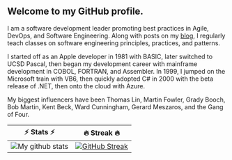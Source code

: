 ## Welcome to my GitHub profile.

I am a software development leader promoting best practices in Agile, DevOps, and Software Engineering.  Along with posts on my [blog](https://devlead.io/), I regularly teach classes on software engineering principles, practices, and patterns.

I started off as an Apple developer in 1981 with BASIC, later switched to UCSD Pascal, then began my development career with mainframe development in COBOL, FORTRAN, and Assembler.  In 1999, I jumped on the Microsoft train with VB6, then quickly adopted C# in 2000 with the beta release of .NET, then onto the cloud with Azure.

My biggest influencers have been Thomas Lin, Martin Fowler, Grady Booch, Bob Martin, Kent Beck, Ward Cunningham, Gerard Meszaros, and the Gang of Four.



⚡ Stats ⚡            |  🔥 Streak 🔥
:-------------------------:|:-------------------------:
![My github stats](https://github-readme-stats.vercel.app/api?username=klugh&show_icons=true&count_private=true&hide_border=true&title_color=70a5fd&icon_color=bf91f3&text_color=38bdae&bg_color=ffffff00) |  [![GitHub Streak](http://github-readme-streak-stats.herokuapp.com?user=klugh&theme=tokyonight_duo&hide_border=true&background=ffffff00)](https://git.io/streak-stats)


<!--
**Klugh/Klugh** is a ✨ _special_ ✨ repository because its `README.md` (this file) appears on your GitHub profile.

Here are some ideas to get you started:

- 🔭 I’m currently working on ...
- 🌱 I’m currently learning ...
- 👯 I’m looking to collaborate on ...
- 🤔 I’m looking for help with ...
- 💬 Ask me about ...
- 📫 How to reach me: ...
- 😄 Pronouns: ...
- ⚡ Fun fact: ...
-->

